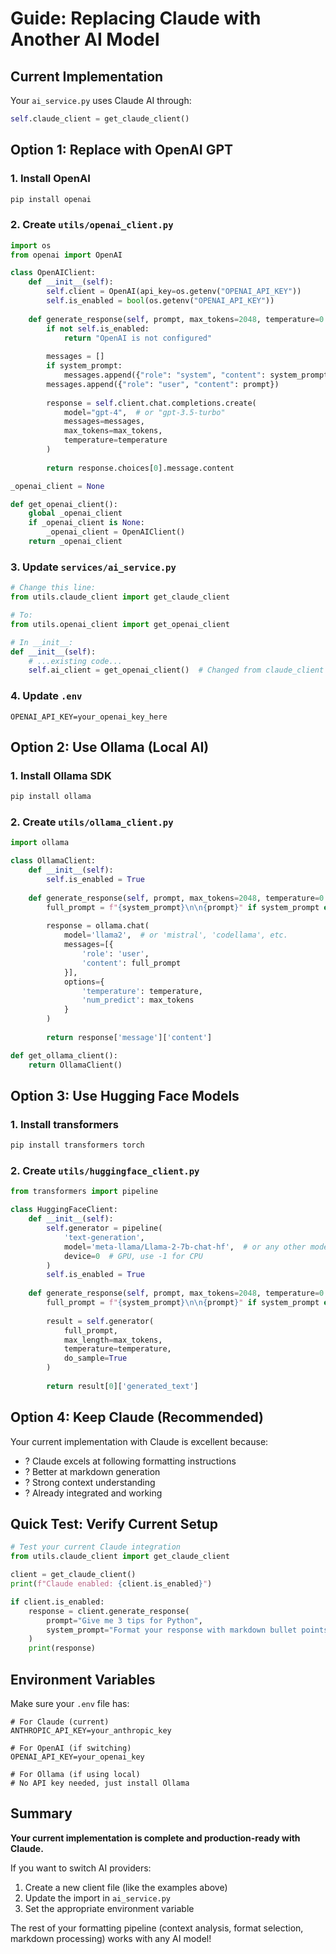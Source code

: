 # Guide: Replacing Claude with Another AI Model

## Current Implementation

Your `ai_service.py` uses Claude AI through:
```python
self.claude_client = get_claude_client()
```

## Option 1: Replace with OpenAI GPT

### 1. Install OpenAI
```bash
pip install openai
```

### 2. Create `utils/openai_client.py`
```python
import os
from openai import OpenAI

class OpenAIClient:
    def __init__(self):
        self.client = OpenAI(api_key=os.getenv("OPENAI_API_KEY"))
        self.is_enabled = bool(os.getenv("OPENAI_API_KEY"))
    
    def generate_response(self, prompt, max_tokens=2048, temperature=0.7, system_prompt=None):
        if not self.is_enabled:
            return "OpenAI is not configured"
        
        messages = []
        if system_prompt:
            messages.append({"role": "system", "content": system_prompt})
        messages.append({"role": "user", "content": prompt})
        
        response = self.client.chat.completions.create(
            model="gpt-4",  # or "gpt-3.5-turbo"
            messages=messages,
            max_tokens=max_tokens,
            temperature=temperature
        )
        
        return response.choices[0].message.content

_openai_client = None

def get_openai_client():
    global _openai_client
    if _openai_client is None:
        _openai_client = OpenAIClient()
    return _openai_client
```

### 3. Update `services/ai_service.py`
```python
# Change this line:
from utils.claude_client import get_claude_client

# To:
from utils.openai_client import get_openai_client

# In __init__:
def __init__(self):
    # ...existing code...
    self.ai_client = get_openai_client()  # Changed from claude_client
```

### 4. Update `.env`
```env
OPENAI_API_KEY=your_openai_key_here
```

## Option 2: Use Ollama (Local AI)

### 1. Install Ollama SDK
```bash
pip install ollama
```

### 2. Create `utils/ollama_client.py`
```python
import ollama

class OllamaClient:
    def __init__(self):
        self.is_enabled = True
    
    def generate_response(self, prompt, max_tokens=2048, temperature=0.7, system_prompt=None):
        full_prompt = f"{system_prompt}\n\n{prompt}" if system_prompt else prompt
        
        response = ollama.chat(
            model='llama2',  # or 'mistral', 'codellama', etc.
            messages=[{
                'role': 'user',
                'content': full_prompt
            }],
            options={
                'temperature': temperature,
                'num_predict': max_tokens
            }
        )
        
        return response['message']['content']

def get_ollama_client():
    return OllamaClient()
```

## Option 3: Use Hugging Face Models

### 1. Install transformers
```bash
pip install transformers torch
```

### 2. Create `utils/huggingface_client.py`
```python
from transformers import pipeline

class HuggingFaceClient:
    def __init__(self):
        self.generator = pipeline(
            'text-generation',
            model='meta-llama/Llama-2-7b-chat-hf',  # or any other model
            device=0  # GPU, use -1 for CPU
        )
        self.is_enabled = True
    
    def generate_response(self, prompt, max_tokens=2048, temperature=0.7, system_prompt=None):
        full_prompt = f"{system_prompt}\n\n{prompt}" if system_prompt else prompt
        
        result = self.generator(
            full_prompt,
            max_length=max_tokens,
            temperature=temperature,
            do_sample=True
        )
        
        return result[0]['generated_text']
```

## Option 4: Keep Claude (Recommended)

Your current implementation with Claude is excellent because:
- ? Claude excels at following formatting instructions
- ? Better at markdown generation
- ? Strong context understanding
- ? Already integrated and working

## Quick Test: Verify Current Setup

```python
# Test your current Claude integration
from utils.claude_client import get_claude_client

client = get_claude_client()
print(f"Claude enabled: {client.is_enabled}")

if client.is_enabled:
    response = client.generate_response(
        prompt="Give me 3 tips for Python",
        system_prompt="Format your response with markdown bullet points"
    )
    print(response)
```

## Environment Variables

Make sure your `.env` file has:

```env
# For Claude (current)
ANTHROPIC_API_KEY=your_anthropic_key

# For OpenAI (if switching)
OPENAI_API_KEY=your_openai_key

# For Ollama (if using local)
# No API key needed, just install Ollama
```

## Summary

**Your current implementation is complete and production-ready with Claude.**

If you want to switch AI providers:
1. Create a new client file (like the examples above)
2. Update the import in `ai_service.py`
3. Set the appropriate environment variable

The rest of your formatting pipeline (context analysis, format selection, markdown processing) works with any AI model!
